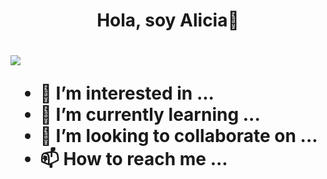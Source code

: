 <h1 align="center"> <b>Hola, soy Alicia👋</b><h1>
<img src="https://media.giphy.com/media/v1.Y2lkPTc5MGI3NjExeWZuMTUwdGF2b3lsZThqc3llcmIyY2h5N25jMmF5MjI1OTFxc2dlNCZlcD12MV9pbnRlcm5hbF9naWZfYnlfaWQmY3Q9Zw/VTtANKl0beDFQRLDTh/giphy.gif"> </img>



- 👀 I’m interested in ...
- 🌱 I’m currently learning ...
- 💞️ I’m looking to collaborate on ...
- 📫 How to reach me ...

<!---
alopvaz/alopvaz is a ✨ special ✨ repository because its `README.md` (this file) appears on your GitHub profile.
You can click the Preview link to take a look at your changes.
--->
